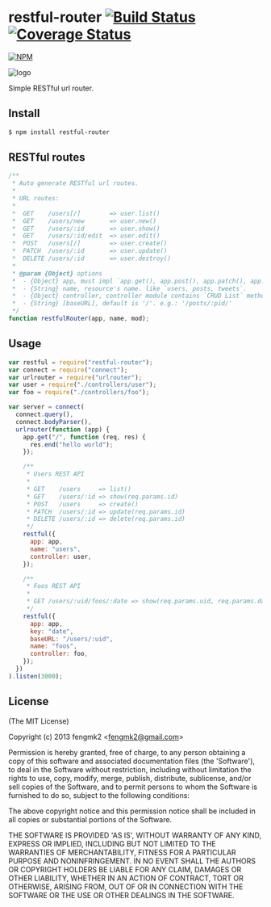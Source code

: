 # restful-router [![Build Status](https://travis-ci.org/expressjs/restful-router.svg?branch=master)](http://travis-ci.org/expressjs/restful-router) [![Coverage Status](https://coveralls.io/repos/fengmk2/restful-router/badge.png)](https://coveralls.io/r/fengmk2/restful-router)

[![NPM](https://nodei.co/npm/restful-router.png?downloads=true&stars=true)](https://nodei.co/npm/restful-router/)

![logo](https://raw.github.com/fengmk2/restful-router/master/logo.png)

Simple RESTful url router.

## Install

```bash
$ npm install restful-router
```

## RESTful routes

```js
/**
 * Auto generate RESTful url routes.
 *
 * URL routes:
 *
 *  GET    /users[/]        => user.list()
 *  GET    /users/new       => user.new()
 *  GET    /users/:id       => user.show()
 *  GET    /users/:id/edit  => user.edit()
 *  POST   /users[/]        => user.create()
 *  PATCH  /users/:id       => user.update()
 *  DELETE /users/:id       => user.destroy()
 *
 * @param {Object} options
 *  - {Object} app, must impl `app.get(), app.post(), app.patch(), app.delete()`.
 *  - {String} name, resource's name. like `users, posts, tweets`.
 *  - {Object} controller, controller module contains `CRUD List` methods.
 *  - {String} [baseURL], default is '/'. e.g.: '/posts/:pid/'
 */
function restfulRouter(app, name, mod);
```

## Usage

```js
var restful = require("restful-router");
var connect = require("connect");
var urlrouter = require("urlrouter");
var user = require("./controllers/user");
var foo = require("./controllers/foo");

var server = connect(
  connect.query(),
  connect.bodyParser(),
  urlrouter(function (app) {
    app.get("/", function (req, res) {
      res.end("hello world");
    });

    /**
     * Users REST API
     *
     * GET    /users     => list()
     * GET    /users/:id => show(req.params.id)
     * POST   /users     => create()
     * PATCH  /users/:id => update(req.params.id)
     * DELETE /users/:id => delete(req.params.id)
     */
    restful({
      app: app,
      name: "users",
      controller: user,
    });

    /**
     * Foos REST API
     *
     * GET /users/:uid/foos/:date => show(req.params.uid, req.params.date)
     */
    restful({
      app: app,
      key: "date",
      baseURL: "/users/:uid",
      name: "foos",
      controller: foo,
    });
  })
).listen(3000);
```

## License

(The MIT License)

Copyright (c) 2013 fengmk2 &lt;fengmk2@gmail.com&gt;

Permission is hereby granted, free of charge, to any person obtaining
a copy of this software and associated documentation files (the
'Software'), to deal in the Software without restriction, including
without limitation the rights to use, copy, modify, merge, publish,
distribute, sublicense, and/or sell copies of the Software, and to
permit persons to whom the Software is furnished to do so, subject to
the following conditions:

The above copyright notice and this permission notice shall be
included in all copies or substantial portions of the Software.

THE SOFTWARE IS PROVIDED 'AS IS', WITHOUT WARRANTY OF ANY KIND,
EXPRESS OR IMPLIED, INCLUDING BUT NOT LIMITED TO THE WARRANTIES OF
MERCHANTABILITY, FITNESS FOR A PARTICULAR PURPOSE AND NONINFRINGEMENT.
IN NO EVENT SHALL THE AUTHORS OR COPYRIGHT HOLDERS BE LIABLE FOR ANY
CLAIM, DAMAGES OR OTHER LIABILITY, WHETHER IN AN ACTION OF CONTRACT,
TORT OR OTHERWISE, ARISING FROM, OUT OF OR IN CONNECTION WITH THE
SOFTWARE OR THE USE OR OTHER DEALINGS IN THE SOFTWARE.

